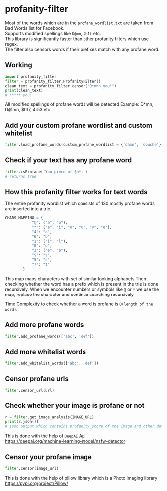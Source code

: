 # profanity-filter

Most of the words which are in the `profane_wordlist.txt` are taken from Bad Words list for Facebook. <br/>
Supports modified spellings like `D@mn`, `$h1t` etc. <br/>
This library is significantly faster than other profanity filters which use regex. <br/>
The filter also censors words if their prefixes match with any profane word. 

## Working

```python
import profanity_filter
filter = profanity_filter.ProfanityFilter()
clean_text = profanity_filter.censor("D*mnn you!")
print(clean_text) 
# ***** you!
```

All modified spellings of profane words will be detected
Example: D*mn, D@mn, $h17, 4r53 etc

## Add your custom profane wordlist and custom whitelist
```python
filter.load_profane_words(custom_profane_wordlist = {'damn', 'douche'}, whitelist = {'shit'})
```

## Check if your text has any profane word
```python
filter.isProfane('You piece of $h*t')
# returns true
```

## How this profanity filter works for text words
The entire profanity wordlist which consists of 130 mostly profane words are inserted into a trie.
```python
CHARS_MAPPING = {
            "@": ("a", "o"),
            "*": ("a", "i", "o", "u", "v", "e"),
            "4": "a",
            "6": "b",
            "1": ("i", "l"),
            "0": "o",
            "3": ("e", "b"),
            "$": "s",
            "5": "s",
            "7": "t"
        }
```
This map maps characters with set of similar looking alphabets.Then checking whether the word has a prefix which is present in the trie is done recursively. When we encounter numbers or symbols like `@` or `*` we use the map, replace the character and continue searching recursively <br/>

Time Complexity to check whether a word is profane is `O(length of the word)`.

## Add more profane words
```python
filter.add_profane_words(['abc', 'def'])
```

## Add more whitelist words
```python
filter.add_whitelist_words(['abc', 'def'])
```

## Censor profane urls
```python
filter.censor_url(url)
```

## Check whether your image is profane or not
```python
r = filter.get_image_analysis(IMAGE_URL)
print(r.json())
# json output which contains profanity_score of the image and other details
```
This is done with the help of `DeepAI` Api <br/>
<https://deepai.org/machine-learning-model/nsfw-detector>

## Censor your profane image
```python
filter.censor(image_url)
```
This is done with the help of pillow library which is a Photo imaging library <br/>
<https://pypi.org/project/Pillow/>




